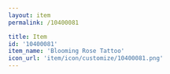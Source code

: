 ```yaml
---
layout: item
permalink: /10400081

title: Item
id: '10400081'
item_name: 'Blooming Rose Tattoo'
icon_url: 'item/icon/customize/10400081.png'
---
```

